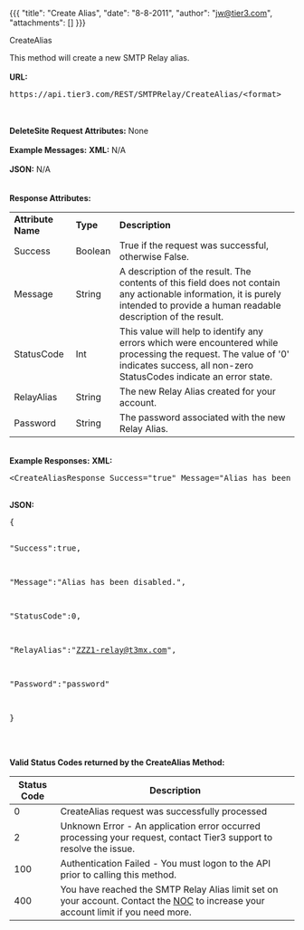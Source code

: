 {{{
  "title": "Create Alias",
  "date": "8-8-2011",
  "author": "jw@tier3.com",
  "attachments": []
}}}

CreateAlias
<p>This method will create a new SMTP Relay alias.
  <br />
  <br /><strong>URL:</strong>
</p>
<pre>https://api.tier3.com/REST/SMTPRelay/CreateAlias/&lt;format&gt;</pre>
<p>
  <br />
  <br /><strong>DeleteSite Request Attributes:</strong>&nbsp;None
  <br />
  <br /><strong>Example Messages:</strong>&nbsp;<strong>XML:</strong>&nbsp;N/A
  <br />
  <br /><strong>JSON:</strong>&nbsp;N/A
  <br />
  <br />
  <br /><strong>Response Attributes:</strong>
</p>
<table>
  <tbody>
    <tr>
      <td><strong>Attribute Name</strong>
      </td>
      <td><strong>Type</strong>
      </td>
      <td><strong>Description</strong>
      </td>
    </tr>
    <tr>
      <td>Success</td>
      <td>Boolean</td>
      <td>True if the request was successful, otherwise False.</td>
    </tr>
    <tr>
      <td>Message</td>
      <td>String</td>
      <td>A description of the result. The contents of this field does not contain any actionable information, it is purely intended to provide a human readable description of the result.</td>
    </tr>
    <tr>
      <td>StatusCode</td>
      <td>Int</td>
      <td>This value will help to identify any errors which were encountered while processing the request. The value of '0' indicates success, all non-zero StatusCodes indicate an error state.</td>
    </tr>
    <tr>
      <td>RelayAlias</td>
      <td>String</td>
      <td>The new Relay Alias created for your account.</td>
    </tr>
    <tr>
      <td>Password</td>
      <td>String</td>
      <td>The password associated with the new Relay Alias.</td>
    </tr>
  </tbody>
</table>
<p>
  <br /><strong>Example Responses:</strong>&nbsp;<strong>XML:</strong>
</p>
<pre>&lt;CreateAliasResponse Success="true" Message="Alias has been created." StatusCode="0" RelayAlias="ZZZ1-relay@t3mx.com" Password="password" /&gt;</pre>
<p>
  <br /><strong>JSON:</strong>
</p>
<pre>{

  "Success":true,

  "Message":"Alias has been disabled.",

  "StatusCode":0,

  "RelayAlias":"ZZZ1-relay@t3mx.com",

  "Password":"password"

}</pre>
<p>
  <br />
  <br /><strong>Valid Status Codes returned by the CreateAlias Method:</strong>
</p>
<table>
  <thead>
  <tr>
    <th>Status Code</th>
    <th>Description</th>
  </tr>
</thead>
<tbody>
    <tr>
      <td>0</td>
      <td>CreateAlias request was successfully processed</td>
    </tr>
    <tr>
      <td>2</td>
      <td>Unknown Error - An application error occurred processing your request, contact Tier3 support to resolve the issue.</td>
    </tr>
    <tr>
      <td>100</td>
      <td>Authentication Failed - You must logon to the API prior to calling this method.</td>
    </tr>
    <tr>
      <td>400</td>
      <td>You have reached the SMTP Relay Alias limit set on your account. Contact the&nbsp;<a href="mailto:noc@tier3.com">NOC</a>&nbsp;to increase your account limit if you need more.</td>
    </tr>
  </tbody>
</table>
